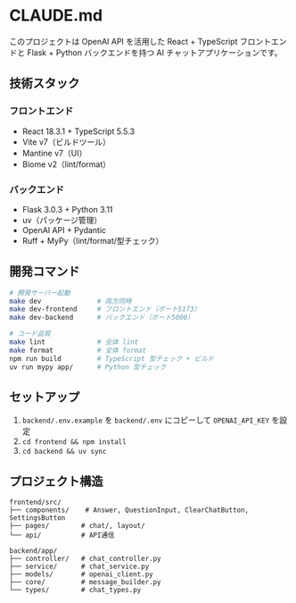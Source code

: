 # CLAUDE.md

このプロジェクトは OpenAI API を活用した React + TypeScript フロントエンドと Flask + Python バックエンドを持つ AI チャットアプリケーションです。

## 技術スタック

### フロントエンド

- React 18.3.1 + TypeScript 5.5.3
- Vite v7（ビルドツール）
- Mantine v7（UI）
- Biome v2（lint/format）

### バックエンド

- Flask 3.0.3 + Python 3.11
- uv（パッケージ管理）
- OpenAI API + Pydantic
- Ruff + MyPy（lint/format/型チェック）

## 開発コマンド

```bash
# 開発サーバー起動
make dev              # 両方同時
make dev-frontend     # フロントエンド（ポート5173）
make dev-backend      # バックエンド（ポート5000）

# コード品質
make lint             # 全体 lint
make format           # 全体 format
npm run build         # TypeScript 型チェック + ビルド
uv run mypy app/      # Python 型チェック
```

## セットアップ

1. `backend/.env.example` を `backend/.env` にコピーして `OPENAI_API_KEY` を設定
2. `cd frontend && npm install`
3. `cd backend && uv sync`

## プロジェクト構造

```
frontend/src/
├── components/    # Answer, QuestionInput, ClearChatButton, SettingsButton
├── pages/        # chat/, layout/
└── api/          # API通信

backend/app/
├── controller/   # chat_controller.py
├── service/      # chat_service.py
├── models/       # openai_client.py
├── core/         # message_builder.py
└── types/        # chat_types.py
```
